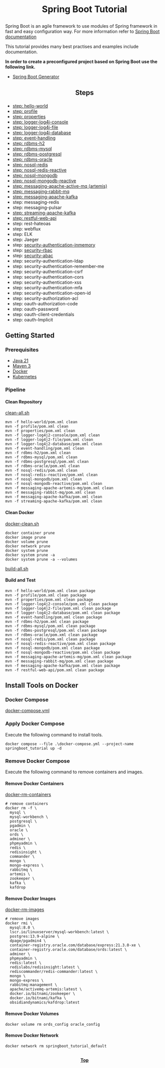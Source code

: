 # <p align="center">Spring Boot Tutorial</p>

Spring Boot is an agile framework to use modules of Spring framework in fast and easy configuration way. For
more information refer to [Spring Boot documentation](https://spring.io/projects/spring-boot)

This tutorial provides many best practises and examples include documentation.

**In order to create a preconfigured project based on Spring Boot use the following link.**

* [Spring Boot Generator](https://start.spring.io)

## <p align="center"> Steps </p>

* [step: hello-world](hello-world)
* [step: profile](profile)
* [step: properties](properties)
* [step: logger-log4j-console](logger-log4j2-console)
* [step: logger-log4j-file](logger-log4j2-file)
* [step: logger-log4j-database](logger-log4j2-database)
* [step: event-handling](event-handling)
* [step: rdbms-h2](rdbms-h2)
* [step: rdbms-mysql](rdbms-mysql)
* [step: rdbms-postgresql](rdbms-postgresql)
* [step: rdbms-oracle](rdbms-oracle)
* [step: nosql-redis](nosql-redis)
* [step: nosql-redis-reactive](nosql-redis-reactive)
* [step: nosql-mongodb](nosql-mongodb)
* [step: nosql-mongodb-reactive](nosql-mongodb-reactive)
* [step: messaging-apache-active-mq (artemis)](messaging-apache-artemis-mq)
* [step: messaging-rabbit-mq](messaging-rabbit-mq)
* [step: messaging-apache-kafka](messaging-apache-kafka)
* step: messaging-redis
* step: messaging-pulsar
* [step: streaming-apache-kafka](streaming-apache-kafka)
* [step: restful-web-api](restful-web-api)
* step: rest-hateoas
* step: webflux
* step: ELK
* step: Jaeger
* step: [security-authentication-inmemory](security-authentication-inmemory)
* step: [security-rbac](security-rbac)
* step: [security-abac](security-abac)
* step: security-authentication-ldap
* step: security-authentication-remember-me
* step: security-authentication-csrf
* step: security-authentication-cors
* step: security-authentication-xss
* step: security-authentication-mfa
* step: security-authentication-open-id
* step: security-authorization-acl
* step: oauth-authorization-code
* step: oauth-password
* step: oauth-client-credentials
* step: oauth-Implicit

## Getting Started

### Prerequisites

* [Java 21](https://www.oracle.com/java/technologies/downloads/)
* [Maven 3](https://maven.apache.org/index.html)
* [Docker](https://www.docker.com)
* [Kubernetes](https://kubernetes.io)

### Pipeline

#### Clean Repository

[clean-all.sh](clean-all.sh)

```shell
mvn -f hello-world/pom.xml clean
mvn -f profile/pom.xml clean
mvn -f properties/pom.xml clean
mvn -f logger-log4j2-console/pom.xml clean
mvn -f logger-log4j2-file/pom.xml clean
mvn -f logger-log4j2-database/pom.xml clean
mvn -f event-handling/pom.xml clean
mvn -f rdbms-h2/pom.xml clean
mvn -f rdbms-mysql/pom.xml clean
mvn -f rdbms-postgresql/pom.xml clean
mvn -f rdbms-oracle/pom.xml clean
mvn -f nosql-redis/pom.xml clean
mvn -f nosql-redis-reactive/pom.xml clean
mvn -f nosql-mongodb/pom.xml clean
mvn -f nosql-mongodb-reactive/pom.xml clean
mvn -f messaging-apache-artemis-mq/pom.xml clean
mvn -f messaging-rabbit-mq/pom.xml clean
mvn -f messaging-apache-kafka/pom.xml clean
mvn -f streaming-apache-kafka/pom.xml clean
```

#### Clean Docker

[docker-clean.sh](docker-clean.sh)

```shell
docker container prune
docker image prune
docker volume prune
docker network prune
docker system prune
docker system prune -a
docker system prune -a --volumes
```

[build-all.sh](build-all.sh)

#### Build and Test

```shell
mvn -f hello-world/pom.xml clean package
mvn -f profile/pom.xml clean package
mvn -f properties/pom.xml clean package
mvn -f logger-log4j2-console/pom.xml clean package
mvn -f logger-log4j2-file/pom.xml clean package
mvn -f logger-log4j2-database/pom.xml clean package
mvn -f event-handling/pom.xml clean package
mvn -f rdbms-h2/pom.xml clean package
mvn -f rdbms-mysql/pom.xml clean package
mvn -f rdbms-postgresql/pom.xml clean package
mvn -f rdbms-oracle/pom.xml clean package
mvn -f nosql-redis/pom.xml clean package
mvn -f nosql-redis-reactive/pom.xml clean package
mvn -f nosql-mongodb/pom.xml clean package
mvn -f nosql-mongodb-reactive/pom.xml clean package
mvn -f messaging-apache-artemis-mq/pom.xml clean package
mvn -f messaging-rabbit-mq/pom.xml clean package
mvn -f messaging-apache-kafka/pom.xml clean package
mvn -f restful-web-api/pom.xml clean package
```

## Install Tools on Docker

### Docker Compose

[docker-compose.yml](docker-compose.yml)

### Apply Docker Compose

Execute the following command to install tools.

```shell
docker compose --file .\docker-compose.yml --project-name springboot_tutorial up -d

```

### Remove Docker Compose

Execute the following command to remove containers and images.

#### Remove Docker Containers

[docker-rm-containers](docker-rm-containers.sh)

```shell
# remove containers
docker rm -f \
  mysql \
  mysql-workbench \
  postgresql \
  pgadmin \
  oracle \
  ords \
  adminer \
  phpmyadmin \
  redis \
  redisinsight \
  commander \
  mongo \
  mongo-express \
  rabbitmq \
  artemis \
  zookeeper \
  kafka \
  kafdrop
```

#### Remove Docker Images

[docker-rm-images](docker-rm-images.sh)

```shell
# remove images
docker rmi \
  mysql:8.0 \
  lscr.io/linuxserver/mysql-workbench:latest \
  postgres:13.9-alpine \
  dpage/pgadmin4 \
  container-registry.oracle.com/database/express:21.3.0-xe \
  container-registry.oracle.com/database/ords:latest \
  adminer \
  phpmyadmin \
  redis:latest \
  redislabs/redisinsight:latest \
  rediscommander/redis-commander:latest \
  mongo \
  mongo-express \
  rabbitmq:management \
  apache/activemq-artemis:latest \
  docker.io/bitnami/zookeeper \
  docker.io/bitnami/kafka \
  obsidiandynamics/kafdrop:latest
```

#### Remove Docker Volumes

```shell
docker volume rm ords_config oracle_config
```

#### Remove Docker Network

```shell
docker network rm springboot_tutorial_default
```

##

**<p align="center"> [Top](#spring-boot-tutorial) </p>**